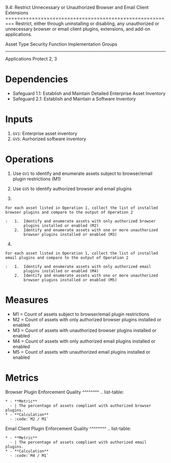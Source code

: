 9.4: Restrict Unnecessary or Unauthorized Browser and Email Client
Extensions =========================================================
Restrict, either through uninstalling or disabling, any unauthorized or
unnecessary browser or email client plugins, extensions, and add-on
applications.

  Asset Type     Security Function   Implementation Groups
  -------------- ------------------- -----------------------
  Applications   Protect             2, 3

# Dependencies

-   Safeguard 1.1: Establish and Maintain Detailed Enterprise Asset
    Inventory
-   Safeguard 2.1: Establish and Maintain a Software Inventory

# Inputs

1.  `GV1`: Enterprise asset inventory
2.  `GV5`: Aurhorized software inventory

# Operations

1.  Use `GV1` to identify and enumerate assets subject to browser/email
    plugin restrictions (M1)

2.  Use `GV5` to identify authorized browser and email plugins

3.  

    For each asset listed in Operation 1, collect the list of installed browser plugins and compare to the output of Operation 2

    :   1.  Identify and enumerate assets with only authorized browser
            plugins installed or enabled (M2)
        2.  Identify and enumerate assets with one or more unauthorized
            browser plugins installed or enabled (M3)

4.  

    For each asset listed in Operation 1, collect the list of installed email plugins and compare to the output of Operation 2

    :   1.  Identify and enumerate assets with only authorized email
            plugins installed or enabled (M4)
        2.  Identify and enumerate assets with one or more unauthorized
            browser plugins installed or enabled (M5)

# Measures

-   M1 = Count of assets subject to browser/email plugin restrictions
-   M2 = Count of assets with only authorized browser plugins installed
    or enabled
-   M3 = Count of assets with unauthorized browser plugins installed or
    enabled
-   M4 = Count of assets with only authorized email plugins installed or
    enabled
-   M5 = Count of assets with unauthorized email plugins installed or
    enabled

# Metrics

Browser Plugin Enforcement Quality \^\^\^\^\^\^\^\^ .. list-table:

    * - **Metric**
      - | The percentage of assets compliant with authorized browser plugins.
    * - **Calculation**
      - :code:`M2 / M1`

Email Client Plugin Enforcement Quality \^\^\^\^\^\^\^\^ .. list-table:

    * - **Metric**
      - | The percentage of assets compliant with authorized email plugins.
    * - **Calculation**
      - :code:`M4 / M1`
